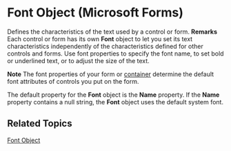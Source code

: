 
# Font Object (Microsoft Forms)



Defines the characteristics of the text used by a control or form.
 **Remarks**
Each control or form has its own  **Font** object to let you set its text characteristics independently of the characteristics defined for other controls and forms. Use font properties to specify the font name, to set bold or underlined text, or to adjust the size of the text.

 **Note**  The font properties of your form or [container](b8bdf64f-5920-1ae9-16d0-b26d09524a30.md) determine the default font attributes of controls you put on the form.

The default property for the  **Font** object is the **Name** property. If the **Name** property contains a null string, the **Font** object uses the default system font.

## Related Topics

[Font Object](http://msdn.microsoft.com/library/b62f1922-e104-4632-9e6a-fb602f3fe336%28Office.15%29.aspx)

